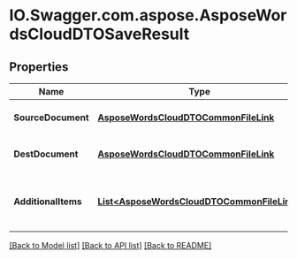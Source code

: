 # IO.Swagger.com.aspose.AsposeWordsCloudDTOSaveResult
## Properties

Name | Type | Description | Notes
------------ | ------------- | ------------- | -------------
**SourceDocument** | [**AsposeWordsCloudDTOCommonFileLink**](AsposeWordsCloudDTOCommonFileLink.md) | Link to source document. | [optional] 
**DestDocument** | [**AsposeWordsCloudDTOCommonFileLink**](AsposeWordsCloudDTOCommonFileLink.md) | Link to destination document. | [optional] 
**AdditionalItems** | [**List&lt;AsposeWordsCloudDTOCommonFileLink&gt;**](AsposeWordsCloudDTOCommonFileLink.md) | Links to additional items (css, images etc). | [optional] 

[[Back to Model list]](../README.md#documentation-for-models) [[Back to API list]](../README.md#documentation-for-api-endpoints) [[Back to README]](../README.md)

